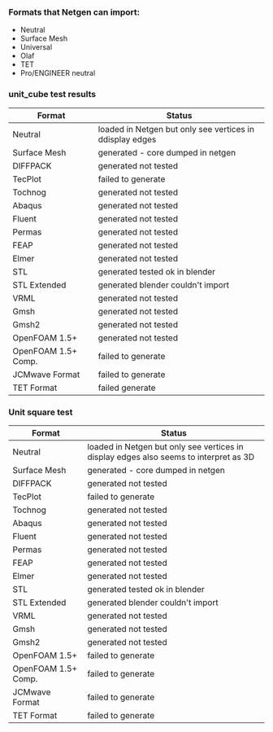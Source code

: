 ### Formats that Netgen can import:
- Neutral
- Surface Mesh
- Universal
- Olaf
- TET
- Pro/ENGINEER neutral


### unit_cube test results
Format | Status             
 --- | --- |
Neutral             | loaded in Netgen but only see vertices in ddisplay edges
Surface Mesh        | generated - core dumped in netgen 
DIFFPACK            | generated not tested
TecPlot             | failed to generate
Tochnog             | generated not tested 
Abaqus              | generated not tested
Fluent              | generated not tested
Permas              | generated not tested
FEAP                | generated not tested
Elmer               | generated not tested
STL                 | generated tested ok in blender
STL Extended        | generated blender couldn't import
VRML                | generated not tested
Gmsh                | generated not tested
Gmsh2               | generated not tested
OpenFOAM 1.5+       | generated not tested
OpenFOAM 1.5+ Comp. | failed to generate
JCMwave Format      | failed to generate
TET Format          | failed generate
 
### Unit square test
Format | Status             
 --- | --- |
Neutral  |           loaded in Netgen but only see vertices in display edges also seems to interpret as 3D
Surface Mesh |       generated - core dumped in netgen
DIFFPACK |           generated not tested
TecPlot  |           failed to generate
Tochnog  |           generated not tested 
Abaqus   |           generated not tested
Fluent   |           generated not tested
Permas   |           generated not tested
FEAP     |           generated not tested
Elmer    |           generated not tested
STL      |           generated tested ok in blender
STL Extended  |      generated blender couldn't import
VRML          |      generated not tested
Gmsh          |      generated not tested
Gmsh2         |      generated not tested
OpenFOAM 1.5+ |      failed to generate
OpenFOAM 1.5+ Comp. | failed to generate
JCMwave Format    |  failed to generate
TET Format        |  failed to generate




